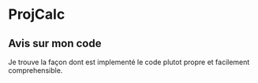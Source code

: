 # ProjCalc

## Avis sur mon code

Je trouve la façon dont est implementé le code plutot propre et facilement comprehensible.
